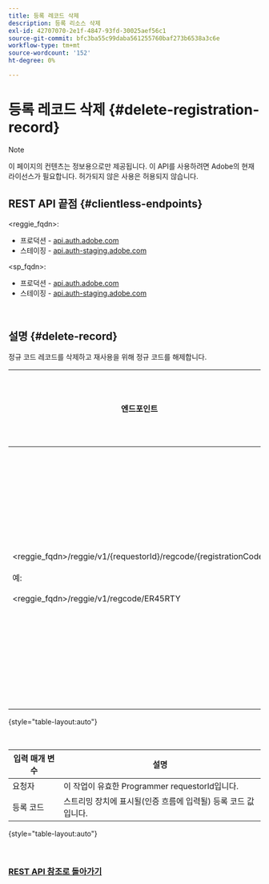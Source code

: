 ```yaml
---
title: 등록 레코드 삭제
description: 등록 리소스 삭제
exl-id: 42707070-2e1f-4847-93fd-30025aef56c1
source-git-commit: bfc3ba55c99daba561255760baf273b6538a3c6e
workflow-type: tm+mt
source-wordcount: '152'
ht-degree: 0%

---
```


# 등록 레코드 삭제 {#delete-registration-record}

>[!NOTE]
>
>이 페이지의 컨텐츠는 정보용으로만 제공됩니다. 이 API를 사용하려면 Adobe의 현재 라이선스가 필요합니다. 허가되지 않은 사용은 허용되지 않습니다.

## REST API 끝점 {#clientless-endpoints}

&lt;reggie_fqdn>:

* 프로덕션 - [api.auth.adobe.com](http://api.auth.adobe.com/)
* 스테이징 - [api.auth-staging.adobe.com](http://api.auth-staging.adobe.com/)

&lt;sp_fqdn>:

* 프로덕션 - [api.auth.adobe.com](http://api.auth.adobe.com/)
* 스테이징 - [api.auth-staging.adobe.com](http://api.auth-staging.adobe.com/)

</br>


## 설명 {#delete-record}

정규 코드 레코드를 삭제하고 재사용을 위해 정규 코드를 해제합니다. 

| 엔드포인트 | 호출됨  </br>작성자: | 입력   </br>매개 변수 | HTTP  </br>방법 | 응답 | HTTP  </br>응답 |
| --- | --- | --- | --- | --- | --- |
| &lt;reggie_fqdn>/reggie/v1/{requestorId}/regcode/{registrationCode}</br></br>예:</br></br>&lt;reggie_fqdn>/reggie/v1/regcode/ER45RTY | 스트리밍 앱</br></br>또는</br></br>프로그래머 서비스 | 1. 요청자 ID  </br>    (경로 구성 요소)</br>2.  등록 코드  </br>    (경로 구성 요소) | DELETE | 없음 | 204 |

{style="table-layout:auto"}

</br>

| 입력 매개 변수 | 설명 |
| --- | --- |
| 요청자 | 이 작업이 유효한 Programmer requestorId입니다. |
| 등록 코드 | 스트리밍 장치에 표시될(인증 흐름에 입력될) 등록 코드 값입니다. |

{style="table-layout:auto"}

</br>

### [REST API 참조로 돌아가기](/help/authentication/rest-api-reference.md)
